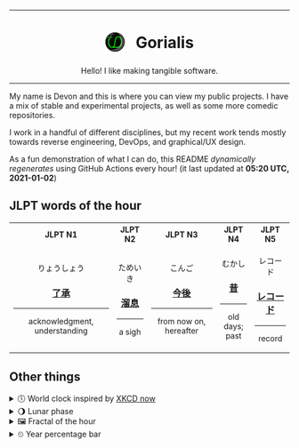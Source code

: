 ***

<h1 align="center">
<sub>
    <img src="readme/resources/avatar.png" height="36">
</sub>
&nbsp;
Gorialis
</h1>
<p align="center">
Hello! I like making tangible software.
</p>

***

My name is Devon and this is where you can view my public projects. I have a mix of stable and experimental projects, as well as some more comedic repositories.

I work in a handful of different disciplines, but my recent work tends mostly towards reverse engineering, DevOps, and graphical/UX design.

As a fun demonstration of what I can do, this README *dynamically regenerates* using GitHub Actions every hour! (it last updated at **05:20 UTC, 2021-01-02**)

<h2>JLPT words of the hour</h2>
<table>
    <tr>
        <th>JLPT N1</th>
        <th>JLPT N2</th>
        <th>JLPT N3</th>
        <th>JLPT N4</th>
        <th>JLPT N5</th>
    </tr>
    <tr>
        <td>
            <p align="center">りょうしょう</p>
            <h3 align="center"><b><a href="https://jisho.org/search/%E4%BA%86%E6%89%BF">了承</a></b></h3>
            <hr>
            <p align="center">acknowledgment,<wbr> understanding</p>
        </td>
        <td>
            <p align="center">ためいき</p>
            <h3 align="center"><b><a href="https://jisho.org/search/%E6%BA%9C%E6%81%AF">溜息</a></b></h3>
            <hr>
            <p align="center">a sigh</p>
        </td>
        <td>
            <p align="center">こんご</p>
            <h3 align="center"><b><a href="https://jisho.org/search/%E4%BB%8A%E5%BE%8C">今後</a></b></h3>
            <hr>
            <p align="center">from now on,<wbr> hereafter</p>
        </td>
        <td>
            <p align="center">むかし</p>
            <h3 align="center"><b><a href="https://jisho.org/search/%E6%98%94">昔</a></b></h3>
            <hr>
            <p align="center">old days;<br> past</p>
        </td>
        <td>
            <p align="center">レコード</p>
            <h3 align="center"><b><a href="https://jisho.org/search/%E3%83%AC%E3%82%B3%E3%83%BC%E3%83%89">レコード</a></b></h3>
            <hr>
            <p align="center">record</p>
        </td>
    </tr>
</table>

<h2>Other things</h2>
<details>
<summary>🕔  World clock inspired by <a href="https://xkcd.com/now">XKCD now</a></summary>

> <img src="generated/now.png" width="512">

</details>
<details>
<summary>🌖 Lunar phase</summary>

The moon is approximately 64.84% through its phase (Waning Gibbous).

</details>
<details>
<summary>&#x1f5bc; Fractal of the hour</summary>

> <img src="generated/fractal.png" width="512">

</details>
<details>
<summary>&#x23f2; Year percentage bar</summary>
<pre><code>2021 [▁▁▁▁▁▁▁▁▁▁▁▁▁▁▁▁▁▁▁▁] 0.34%</code></pre>
</details>
